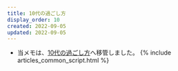 ```yaml
---
title: 10代の過ごし方
display_order: 10
created: 2022-09-05
updated: 2022-09-05
---
```

- 当メモは、[10代の過ごし方](https://thinktwice.tech/life/ways_to_spend_time/how_to_spend_your_teenage_years/)へ移管しました。
{% include articles_common_script.html %}
